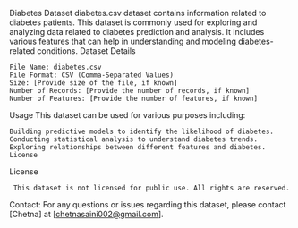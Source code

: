 Diabetes Dataset
    diabetes.csv dataset contains information related to diabetes patients. This dataset is commonly used for exploring and analyzing data related to diabetes prediction and analysis. It includes various features that can help in understanding and modeling diabetes-related conditions.
Dataset Details

    File Name: diabetes.csv
    File Format: CSV (Comma-Separated Values)
    Size: [Provide size of the file, if known]
    Number of Records: [Provide the number of records, if known]
    Number of Features: [Provide the number of features, if known]
    
 Usage
 This dataset can be used for various purposes including:

    Building predictive models to identify the likelihood of diabetes.
    Conducting statistical analysis to understand diabetes trends.
    Exploring relationships between different features and diabetes.
    License

License

     This dataset is not licensed for public use. All rights are reserved.
 Contact: 
 For any questions or issues regarding this dataset, please contact [Chetna] at 
 [chetnasaini002@gmail.com].
